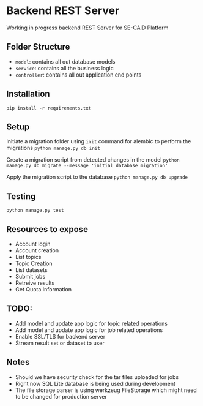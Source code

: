 # Backend REST Server
Working in progress backend REST Server for SE-CAID Platform

## Folder Structure
- `model`: contains all out database models
- `service`: contains all the business logic
- `controller`: contains all out application end points


## Installation 
`pip install -r requirements.txt`

## Setup
Initiate a migration folder using `init` command for alembic to perform the migrations
`python manage.py db init`

Create a migration script from detected changes in the model
`python manage.py db migrate --message 'initial database migration'`

Apply the migration script to the database
`python manage.py db upgrade`


## Testing 
`python manage.py test`

## Resources to expose
- Account login
- Account creation
- List topics
- Topic Creation
- List datasets
- Submit jobs
- Retreive results
- Get Quota Information

## TODO:
- Add model and update app logic for topic related operations
- Add model and update app logic for job related operations
- Enable SSL/TLS for backend server
- Stream result set or dataset to user

## Notes
- Should we have security check for the tar files uploaded for jobs
- Right now SQL Lite database is being used during development
- The file storage parser is using werkzeug FileStorage which might need to be changed for production server
